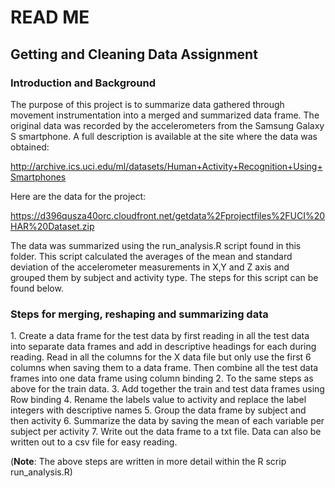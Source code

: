 <h1> READ ME </h1>
<h2> Getting and Cleaning Data Assignment </h1>
<h3> Introduction and Background </h2>
<p> The purpose of this project is to summarize data gathered through movement instrumentation into a merged and summarized data frame. The original data was recorded by the accelerometers from the Samsung Galaxy S smartphone. A full description is available at the site where the data was obtained: 

http://archive.ics.uci.edu/ml/datasets/Human+Activity+Recognition+Using+Smartphones 

Here are the data for the project: 

https://d396qusza40orc.cloudfront.net/getdata%2Fprojectfiles%2FUCI%20HAR%20Dataset.zip 
 </p>
 
 <p> 
 The data was summarized using the run_analysis.R script found in this folder. This script calculated the averages of the mean and standard deviation of the accelerometer measurements in X,Y and Z axis and grouped them by subject and activity type. The steps for this script can be found below.
 </p>

<h3> Steps for merging, reshaping and summarizing data </h3>
1. Create a data frame for the test data by first reading in all the test data into separate data frames and add in descriptive headings for each during reading. Read in all the columns for the X data file but only use the first 6 columns when saving them to a data frame. Then combine all the test data frames into one data frame using column binding
2. To the same steps as above for the train data.
3. Add together the train and test data frames using Row binding
4. Rename the labels value to activity and replace the label integers with descriptive names
5. Group the data frame by subject and then activity 
6. Summarize the data by saving the mean of each variable per subject per activity
7. Write out the data frame to a txt file. Data can also be written out to a csv file for easy reading.

(__Note__: The above steps are written in more detail within the R scrip run_analysis.R)
